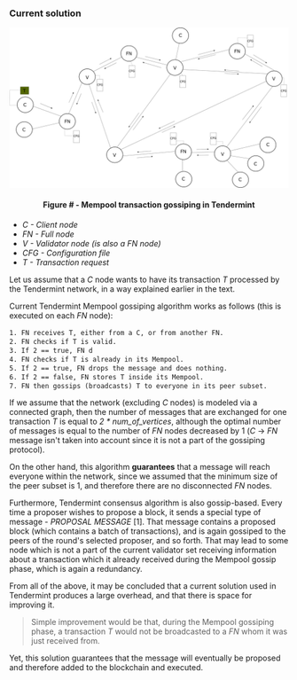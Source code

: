 ### Current solution

![](https://github.com/lukamiletic95/papers/blob/master/images/fig3.png)
<div align='center'> 
	<h4>Figure # - Mempool transaction gossiping in Tendermint</h4>
</div>

* *C - Client node*
* *FN - Full node*
* *V - Validator node (is also a *FN* node)*
* *CFG - Configuration file*
* *T - Transaction request*

Let us assume that a *C* node wants to have its transaction *T* processed by the Tendermint network, in a way explained earlier in the text.

Current Tendermint Mempool gossiping algorithm works as follows (this is executed on each *FN* node):

	1. FN receives T, either from a C, or from another FN.
	2. FN checks if T is valid.
	3. If 2 == true, FN d
	4. FN checks if T is already in its Mempool.
	5. If 2 == true, FN drops the message and does nothing.
	6. If 2 == false, FN stores T inside its Mempool.
	7. FN then gossips (broadcasts) T to everyone in its peer subset.
	
If we assume that the network (excluding *C* nodes) is modeled via a connected graph, then the number of messages that are exchanged for one transaction *T* is equal to *2 * num_of_vertices*, although the optimal number of messages is equal to the number of *FN* nodes decreased by 1 (*C* → *FN* message isn't taken into account since it is not a part of the gossiping protocol).
	
On the other hand, this algorithm **guarantees** that a message will reach everyone within the network, since we assumed that the minimum size of the peer subset is 1, and therefore there are no disconnected *FN* nodes.

Furthermore, Tendermint consensus algorithm is also gossip-based. Every time a proposer wishes to propose a block, it sends a special type of message - *PROPOSAL MESSAGE* [1]. That message contains a proposed block (which contains a batch of transactions), and is again gossiped to the peers of the round's selected proposer, and so forth. That may lead to some node which is not a part of the current validator set receiving information about a transaction which it already received during the Mempool gossip phase, which is again a redundancy.

From all of the above, it may be concluded that a current solution used in Tendermint produces a large overhead, and that there is space for improving it.

> Simple improvement would be that, during the Mempool gossiping phase, a transaction *T* would not be broadcasted to a *FN* whom it was just received from.

Yet, this solution guarantees that the message will eventually be proposed and therefore added to the blockchain and executed.



<!--stackedit_data:
eyJoaXN0b3J5IjpbNTgxNDUyODE0LDEwNzUxNDU4NDIsMTM4OD
IwMTA5LDEwOTEzOTgzNzEsMTczNjgzNDk1MywtMTQyNTA5NTQ2
OSwxMzQyMDI1OTI1LDE1NDUzODE5MzddfQ==
-->